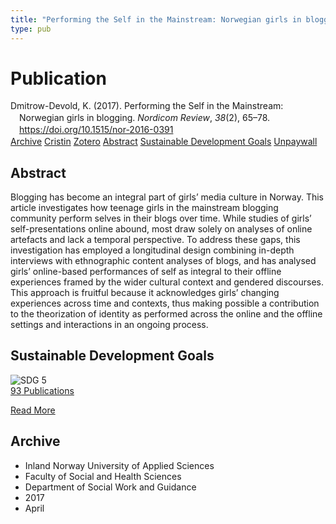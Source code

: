 ```yaml
---
title: "Performing the Self in the Mainstream: Norwegian girls in blogging"
type: pub
---
```

<h1>Publication</h1>
<article id="csl-bib-container-8W6KNHXD" class="csl-bib-container">
  <div class="csl-bib-body" style="line-height: 1.35; padding-left: 1em; text-indent:-1em;">
  <div class="csl-entry">Dmitrow-Devold, K. (2017). Performing the Self in the Mainstream: Norwegian girls in blogging. <i>Nordicom Review</i>, <i>38</i>(2), 65&#x2013;78. <a href="https://doi.org/10.1515/nor-2016-0391">https://doi.org/10.1515/nor-2016-0391</a></div>
</div>
  <div class="csl-bib-buttons">
    <a href="#taxonomy-article-8W6KNHXD" class="csl-bib-button">Archive</a>
    <a href="https://app.cristin.no/results/show.jsf?id=1463796" alt="Cristin URL" class="csl-bib-button">Cristin</a>
    <a href="http://zotero.org/groups/5022929/items/8W6KNHXD" alt="Zotero URL" class="csl-bib-button">Zotero</a>
    <a href="#abstract-article-8W6KNHXD" class="csl-bib-button">Abstract</a>
    <a href="#sdg-article-8W6KNHXD" class="csl-bib-button">Sustainable Development Goals</a>
    <a href="https://content.sciendo.com/downloadpdf/journals/nor/38/2/article-p65.pdf" class="csl-bib-button">Unpaywall</a>
  </div>
  <div id="csl-bib-meta-container-8W6KNHXD"></div>
</article>
<div id="csl-bib-meta-8W6KNHXD" class="csl-bib-meta">
  <article id="abstract-article-8W6KNHXD" class="abstract-article">
    <h1>Abstract</h1>
    Blogging has become an integral part of girls’ media culture in Norway. This article investigates how teenage girls in the mainstream blogging community perform selves in their blogs over time. While studies of girls’ self-presentations online abound, most draw solely on analyses of online artefacts and lack a temporal perspective. To address these gaps, this investigation has employed a longitudinal design combining in-depth interviews with ethnographic content analyses of blogs, and has analysed girls’ online-based performances of self as integral to their offline experiences framed by the wider cultural context and gendered discourses. This approach is fruitful because it acknowledges girls’ changing experiences across time and contexts, thus making possible a contribution to the theorization of identity as performed across the online and the offline settings and interactions in an ongoing process.
  </article>
  <article id="sdg-article-8W6KNHXD" class="sdg-article">
    <h1>Sustainable Development Goals</h1>
    <div class="sdg-container"><div id="sdg5" class="sdg">
<img src="{{< params subfolder >}}images/sdg/sdg05_en.png" class="image" alt="SDG 5">
<div class="sdg-overlay">
<a href="{{< params subfolder >}}en/archive/?sdg=5#archive" class="sdg-publication-count"><span>93</span> Publications</a>
<p><a href="https://sdgs.un.org/goals/goal5" class="sdg-read-more">Read More</a></p>
</div>
</div></div>
  </article>
  <article id="taxonomy-article-8W6KNHXD" class="taxonomy-article">
    <h1>Archive</h1>
    <ul>
      <li>Inland Norway University of Applied Sciences</li>
      <li>Faculty of Social and Health Sciences</li>
      <li>Department of Social Work and Guidance</li>
      <li>2017</li>
      <li>April</li>
    </ul>
  </article>
</div>
